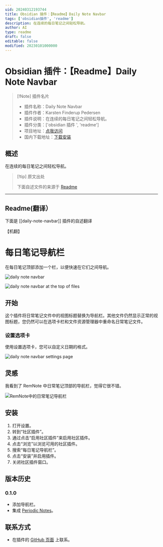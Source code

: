 ```yaml
---
uid: 20240312193744
title: Obsidian 插件：【Readme】Daily Note Navbar
tags: ['obsidian插件', 'readme']
description: 在连续的每日笔记之间轻松导航。
author: AI
type: readme
draft: false
editable: false
modified: 20230101000000
---
```


# Obsidian 插件：【Readme】Daily Note Navbar

> [!Note] 插件名片
> - 插件名称：Daily Note Navbar
> - 插件作者：Karsten Finderup Pedersen
> - 插件说明：在连续的每日笔记之间轻松导航。
> - 插件分类：['obsidian 插件 ', 'readme']
> - 项目地址：[点我访问](https://github.com/karstenpedersen/obsidian-daily-note-navbar)
> - 国内下载地址：[下载安装](https://pkmer.cn/products/plugin/pluginMarket/?daily-note-navbar)

## 概述

在连续的每日笔记之间轻松导航。

> [!tip] 原文出处
>
>下面自述文件的来源于 [Readme](https://ghproxy.net/https://raw.githubusercontent.com/karstenpedersen/obsidian-daily-note-navbar/master/README.md)

---

## Readme(翻译）

下面是 [[daily-note-navbar]] 插件的自述翻译

【机翻】

# 每日笔记导航栏

在每日笔记顶部添加一个栏，以便快速在它们之间导航。

![daily note navbar](https://cdn.pkmer.cn/covers/daily-note-navbar_1_0.png!pkmer)

![daily note navbar at the top of files](https://cdn.pkmer.cn/covers/daily-note-navbar_1_1.png!pkmer)

## 开始

这个插件将日常笔记文件中的视图标题替换为导航栏。其他文件仍然显示正常的视图标题，您仍然可以在选项卡栏和文件资源管理器中重命名日常笔记文件。

### 设置选项卡

使用设置选项卡，您可以自定义日期的格式。

![daily note navbar settings page](https://cdn.pkmer.cn/covers/daily-note-navbar_1_2.png!pkmer)

## 灵感

我看到了 RemNote 中日常笔记顶部的导航栏，觉得它很不错。

![RemNote中的日常笔记导航栏](https://cdn.pkmer.cn/covers/daily-note-navbar_1_3.png!pkmer)

## 安装

1. 打开设置。
2. 转到“社区插件”。
3. 通过点击“启用社区插件”来启用社区插件。
4. 点击“浏览”以浏览可用的社区插件。
5. 搜索“每日笔记导航栏”。
6. 点击“安装”并启用插件。
7. 关闭社区插件窗口。

## 版本历史

### 0.1.0

- 添加导航栏。
- 集成 [Periodic Notes](https://github.com/liamcain/obsidian-periodic-notes)。

## 联系方式

- 在插件的 [GitHub 页面](https://github.com/karstenpedersen/obsidian-daily-note-bar) 上联系。



